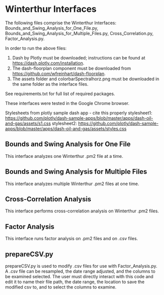 # Winterthur Interfaces
The following files comprise the Winterthur Interfaces: Bounds_and_Swing_Analysis_for_One_File.py, Bounds_and_Swing_Analysis_for_Multiple_Files.py, Cross_Correlation.py, Factor_Analysis.py.

In order to run the above files:
1) Dash by Plotly must be downloaded; instructions can be found at https://dash.plotly.com/installation.
2) The dash-floorplan component must be downloaded from https://github.com/wfreinhart/dash-floorplan. 
3) The assets folder and colorbarSpectralhorz.png must be downloaded in the same folder as the interface files. 

See requirements.txt for full list of required packages.

These interfaces were tested in the Google Chrome browser.

Stylesheets from plotly sample dash app - cite this properly 
stylesheet1: https://github.com/plotly/dash-sample-apps/blob/master/apps/dash-oil-and-gas/assets/s1.css
stylesheet2: https://github.com/plotly/dash-sample-apps/blob/master/apps/dash-oil-and-gas/assets/styles.css


## Bounds and Swing Analysis for One File
This interface analyzes one Winterthur .pm2 file at a time.

## Bounds and Swing Analysis for Multiple Files
This interface analyzes multiple Winterthur .pm2 files at one time.

## Cross-Correlation Analysis
This interface performs cross-correlation analysis on Winterthur .pm2 files.

## Factor Analysis 
This interface runs factor analysis on .pm2 files and on .csv files.

## prepareCSV.py

prepareCSV.py is used to modify .csv files for use with Factor_Analysis.py. A .csv file can be resampled, the date range adjusted, and the columns to be examined selected. The user must directly interact with this code and edit it to name their file path, the date range, the location to save the modified csv to, and to select the columns to examine.
